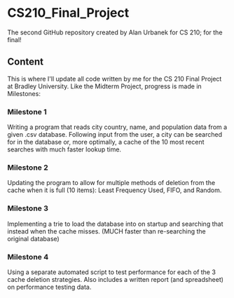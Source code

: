 # CS210_Final_Project
The second GitHub repository created by Alan Urbanek for CS 210; for the final!

## Content
This is where I'll update all code written by me for the CS 210 Final Project at Bradley University. Like the Midterm Project, progress is made in Milestones:
### Milestone 1
Writing a program that reads city country, name, and population data from a given .csv database. Following input from the user, a city can be searched for in the database or, more optimally, a cache of the 10 most recent searches with much faster lookup time.
### Milestone 2
Updating the program to allow for multiple methods of deletion from the cache when it is full (10 items): Least Frequency Used, FIFO, and Random.
### Milestone 3
Implementing a trie to load the database into on startup and searching that instead when the cache misses. (MUCH faster than re-searching the original database)
### Milestone 4
Using a separate automated script to test performance for each of the 3 cache deletion strategies.
Also includes a written report (and spreadsheet) on performance testing data.